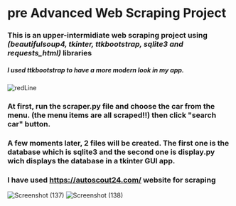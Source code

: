 # pre Advanced Web Scraping Project

### This is an upper-intermidiate web scraping project using *(beautifulsoup4, tkinter, ttkbootstrap, sqlite3 and requests_html)* libraries
##### I used ttkbootstrap to have a more modern look in my app.
![redLine](https://github.com/artinmohajeri/Cars-For-Sale-WebScraping-BeautifulSoup-tkinter-sqlite3/assets/95845593/55020743-6a45-4eb6-840a-bf132900b429)

### At first, run the scraper.py file and choose the car from the menu. (the menu items are all scraped!!) then click "search car" button.  
### A few moments later, 2 files will be created. The first one is the database which is sqlite3 and the second one is display.py wich displays the database in a tkinter GUI app.
### I have used https://autoscout24.com/ website for scraping

![Screenshot (137)](https://github.com/artinmohajeri/Cars-For-Sale-WebScraping-BeautifulSoup-tkinter-sqlite3/assets/95845593/6b5471da-fc8f-473b-97b6-a9a99ae30656)
![Screenshot (138)](https://github.com/artinmohajeri/Cars-For-Sale-WebScraping-BeautifulSoup-tkinter-sqlite3/assets/95845593/37fed600-ec35-4f0f-9252-ee4249196209)
